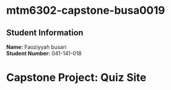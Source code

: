 # mtm6302-capstone-busa0019


## Student Information
**Name:** Faoziyyah busari  
**Student Number:** 041-141-018 
 # Capstone Project: Quiz Site